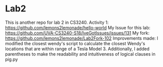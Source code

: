 # Lab2
This is another repo for lab 2 in CS3240.
Activity 1: https://github.com/lemons2lemonade/hello-world
My Issue for this lab: https://github.com/UVA-CS3240-S18/IveGotIssues/issues/131
My fork: https://github.com/lemons2lemonade/Lab2Fork-102
Improvements made: I modified the closest wendy's script to calculate the closest Wendy's locations that are within
range of a Tesla Model 3. Additionally, I added parentheses to make the readability and intuitiveness of logical 
clauses in pig.py
